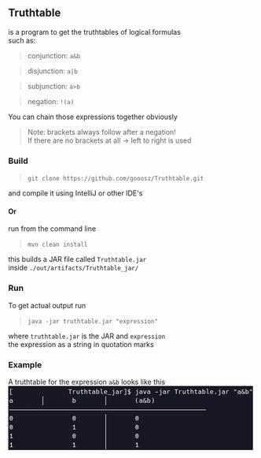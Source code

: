 ## Truthtable

is a program to get the truthtables of logical formulas <br/>
such as:

> conjunction: ```a&b```

> disjunction: ```a|b```

> subjunction: ```a>b```

> negation: ```!(a)```

You can chain those expressions together obviously

>Note: brackets always follow after a negation! <br/>
> If there are no brackets at all -> left to right is used

### Build

> `git clone https://github.com/gooosz/Truthtable.git`

and compile it using IntelliJ or other IDE's

#### Or

run from the command line
> `mvn clean install`

this builds a JAR file called `Truthtable.jar` <br/>
inside ```./out/artifacts/Truthtable_jar/```

### Run

To get actual output run
> ```java -jar truthtable.jar "expression"```

where ```truthtable.jar``` is the JAR and ```expression``` <br/>
the expression as a string in quotation marks

### Example

A truthtable for the expression ```a&b``` looks like this <br/>
![](example.png)